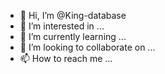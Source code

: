 - 👋 Hi, I’m @King-database
- 👀 I’m interested in ...
- 🌱 I’m currently learning ...
- 💞️ I’m looking to collaborate on ...
- 📫 How to reach me ...

<!---
King-database/King-database is a ✨ special ✨ repository because its `README.md` (this file) appears on your GitHub profile.
You can click the Preview link to take a look at your changes.
--->
